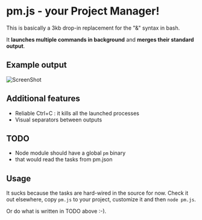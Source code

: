 # pm.js - your Project Manager!

This is basically a 3kb drop-in replacement for the "&" syntax in bash.

It **launches multiple commands in background** and **merges their standard output**.

## Example output

![ScreenShot](http://cl.ly/SKyK/1.%20node%20pm.js%20(node)%20(via%20Ember).png)

## Additional features

- Reliable Ctrl+C : it kills all the launched processes
- Visual separators between outputs

## TODO

- Node module should have a global `pm` binary
- that would read the tasks from pm.json

## Usage

It sucks because the tasks are hard-wired in the source for now. Check it out elsewhere, copy `pm.js` to your project, customize it and then `node pm.js`.

Or do what is written in TODO above :-).